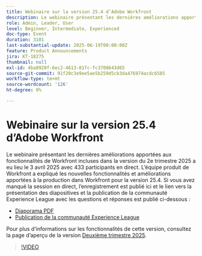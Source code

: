 ```yaml
---
title: Webinaire sur la version 25.4 d’Adobe Workfront
description: Le webinaire présentant les dernières améliorations apportées aux fonctionnalités de Workfront incluses dans la version du 2e trimestre 2025 a eu lieu le 3 avril 2025 avec 433 participants en direct.
role: Admin, Leader, User
level: Beginner, Intermediate, Experienced
doc-type: Event
duration: 3101
last-substantial-update: 2025-06-19T00:00:00Z
feature: Product Announcements
jira: KT-18275
thumbnail: null
exl-id: 4ba8920f-6ec2-4613-81fc-fc3708643d65
source-git-commit: 91f20c3e9ee5ae5b259d5cb3da476974acdc6585
workflow-type: tm+mt
source-wordcount: '126'
ht-degree: 0%

---
```


# Webinaire sur la version 25.4 d’Adobe Workfront

Le webinaire présentant les dernières améliorations apportées aux fonctionnalités de Workfront incluses dans la version du 2e trimestre 2025 a eu lieu le 3 avril 2025 avec 433 participants en direct. L’équipe produit de Workfront a expliqué les nouvelles fonctionnalités et améliorations apportées à la production dans Workfront pour la version 25.4. Si vous avez manqué la session en direct, l’enregistrement est publié ici et le lien vers la présentation des diapositives et la publication de la communauté Experience League avec les questions et réponses est publié ci-dessous :

* [Diaporama PDF](https://workfront-experience.s3.us-west-2.amazonaws.com/Training/Guides/Customer+Success+at+Scale/040325+-+25.4+Second+Quarter+2025+Release+Webinar.pdf)
* [Publication de la communauté Experience League](https://experienceleaguecommunities.adobe.com/t5/workfront-discussions/event-follow-up-adobe-workfront-second-quarter-2025-release/td-p/746716)

Pour plus d’informations sur les fonctionnalités de cette version, consultez la page d’aperçu de la version [Deuxième trimestre 2025](https://experienceleague.adobe.com/fr/docs/workfront/using/product-announcements/product-releases/release-25-q2/25-q2-release-overview).


>[!VIDEO](https://video.tv.adobe.com/v/3463798/?learn=on&enablevpops)
